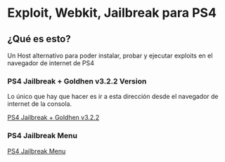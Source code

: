 # Exploit, Webkit, Jailbreak para PS4

## ¿Qué es esto?

Un Host alternativo para poder instalar, probar y ejecutar exploits en el navegador de internet de PS4 

### PS4 Jailbreak + Goldhen v3.2.2 Version

Lo único que hay que hacer es ir a esta dirección desde el navegador de internet de la consola.

[PS4 Jailbreak + Goldhen v3.2.2](https://cr7guez.github.io/ps4_jailbreak/cr7guez.github.io-master/PS4/9.00/)

### PS4 Jailbreak Menu

[PS4 Jailbreak Menu](https://cr7guez.github.io/ps4_jailbreak/cr7guez.github.io-master/PS4/9.00/menu)

